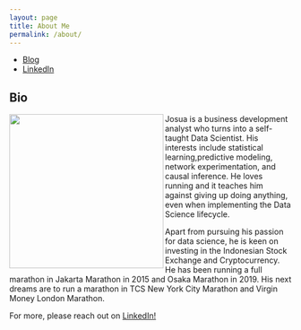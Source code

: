 ```yaml
---
layout: page
title: About Me
permalink: /about/
---
```



- [Blog](https://naiborhujosua.medium.com/)
- [LinkedIn](https://www.linkedin.com/in/josuanaiborhu/)

## Bio
<img align="left" height="275" src="{{site.baseurl}}/images/hello.jpg">

Josua is a business development analyst who turns into a self-taught Data Scientist. His interests include statistical learning,predictive modeling, network experimentation, and causal inference.
He loves running and it teaches him against giving up doing anything, even when implementing the Data Science lifecycle.

Apart from pursuing his passion for data science, he is keen on investing in the Indonesian Stock Exchange and Cryptocurrency. He has been running a full marathon in Jakarta Marathon in 2015 and Osaka Marathon in 2019. His next dreams are to run a marathon in TCS New York City Marathon and Virgin Money London Marathon.

For more, please reach out on [LinkedIn!](https://www.linkedin.com/in/josuanaiborhu/)

